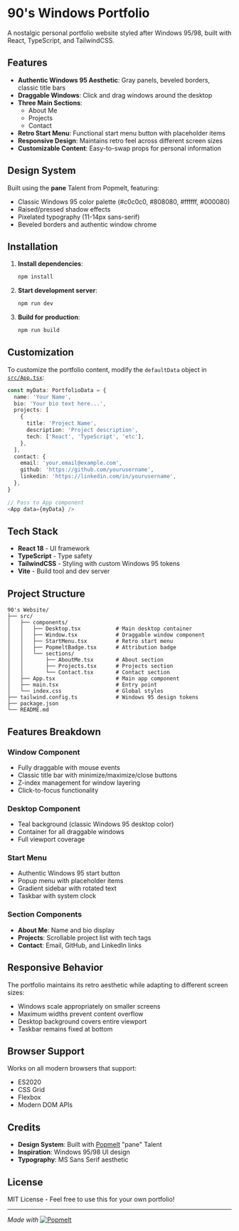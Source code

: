 # 90's Windows Portfolio

A nostalgic personal portfolio website styled after Windows 95/98, built with React, TypeScript, and TailwindCSS.

## Features

- **Authentic Windows 95 Aesthetic**: Gray panels, beveled borders, classic title bars
- **Draggable Windows**: Click and drag windows around the desktop
- **Three Main Sections**:
  - About Me
  - Projects
  - Contact
- **Retro Start Menu**: Functional start menu button with placeholder items
- **Responsive Design**: Maintains retro feel across different screen sizes
- **Customizable Content**: Easy-to-swap props for personal information

## Design System

Built using the **pane** Talent from Popmelt, featuring:
- Classic Windows 95 color palette (#c0c0c0, #808080, #ffffff, #000080)
- Raised/pressed shadow effects
- Pixelated typography (11-14px sans-serif)
- Beveled borders and authentic window chrome

## Installation

1. **Install dependencies**:
   ```bash
   npm install
   ```

2. **Start development server**:
   ```bash
   npm run dev
   ```

3. **Build for production**:
   ```bash
   npm run build
   ```

## Customization

To customize the portfolio content, modify the `defaultData` object in [`src/App.tsx`](src/App.tsx):

```typescript
const myData: PortfolioData = {
  name: 'Your Name',
  bio: 'Your bio text here...',
  projects: [
    {
      title: 'Project Name',
      description: 'Project description',
      tech: ['React', 'TypeScript', 'etc'],
    },
  ],
  contact: {
    email: 'your.email@example.com',
    github: 'https://github.com/yourusername',
    linkedin: 'https://linkedin.com/in/yourusername',
  },
}

// Pass to App component
<App data={myData} />
```

## Tech Stack

- **React 18** - UI framework
- **TypeScript** - Type safety
- **TailwindCSS** - Styling with custom Windows 95 tokens
- **Vite** - Build tool and dev server

## Project Structure

```
90's Website/
├── src/
│   ├── components/
│   │   ├── Desktop.tsx           # Main desktop container
│   │   ├── Window.tsx            # Draggable window component
│   │   ├── StartMenu.tsx         # Retro start menu
│   │   ├── PopmeltBadge.tsx      # Attribution badge
│   │   └── sections/
│   │       ├── AboutMe.tsx       # About section
│   │       ├── Projects.tsx      # Projects section
│   │       └── Contact.tsx       # Contact section
│   ├── App.tsx                   # Main app component
│   ├── main.tsx                  # Entry point
│   └── index.css                 # Global styles
├── tailwind.config.ts            # Windows 95 design tokens
├── package.json
└── README.md
```

## Features Breakdown

### Window Component
- Fully draggable with mouse events
- Classic title bar with minimize/maximize/close buttons
- Z-index management for window layering
- Click-to-focus functionality

### Desktop Component
- Teal background (classic Windows 95 desktop color)
- Container for all draggable windows
- Full viewport coverage

### Start Menu
- Authentic Windows 95 start button
- Popup menu with placeholder items
- Gradient sidebar with rotated text
- Taskbar with system clock

### Section Components
- **About Me**: Name and bio display
- **Projects**: Scrollable project list with tech tags
- **Contact**: Email, GitHub, and LinkedIn links

## Responsive Behavior

The portfolio maintains its retro aesthetic while adapting to different screen sizes:
- Windows scale appropriately on smaller screens
- Maximum widths prevent content overflow
- Desktop background covers entire viewport
- Taskbar remains fixed at bottom

## Browser Support

Works on all modern browsers that support:
- ES2020
- CSS Grid
- Flexbox
- Modern DOM APIs

## Credits

- **Design System**: Built with [Popmelt](https://popmelt.com) "pane" Talent
- **Inspiration**: Windows 95/98 UI design
- **Typography**: MS Sans Serif aesthetic

## License

MIT License - Feel free to use this for your own portfolio!

---

*Made with* [![Popmelt](https://popmelt.com/logo.svg)](https://popmelt.com?utm_source=mcp&utm_medium=artifact&utm_campaign=made_with&utm_source=Claude%20Code)

